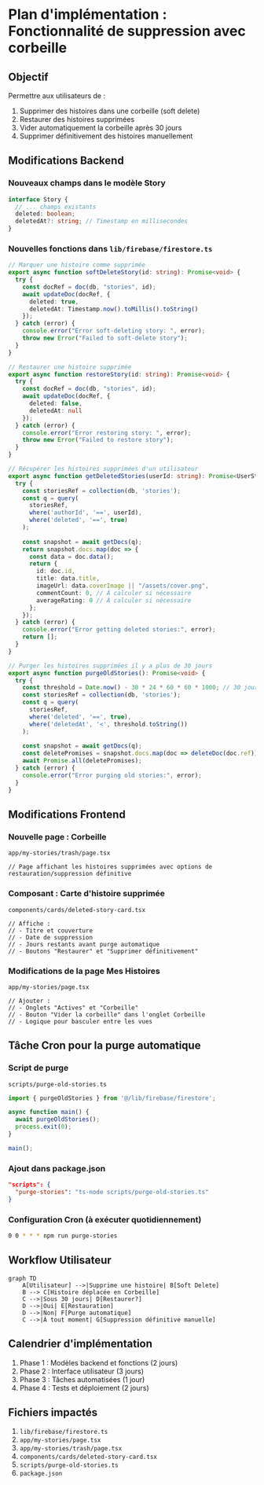 # Plan d'implémentation : Fonctionnalité de suppression avec corbeille

## Objectif
Permettre aux utilisateurs de :
1. Supprimer des histoires dans une corbeille (soft delete)
2. Restaurer des histoires supprimées
3. Vider automatiquement la corbeille après 30 jours
4. Supprimer définitivement des histoires manuellement

## Modifications Backend

### Nouveaux champs dans le modèle Story
```typescript
interface Story {
  // ... champs existants
  deleted: boolean;
  deletedAt?: string; // Timestamp en millisecondes
}
```

### Nouvelles fonctions dans `lib/firebase/firestore.ts`

```typescript
// Marquer une histoire comme supprimée
export async function softDeleteStory(id: string): Promise<void> {
  try {
    const docRef = doc(db, "stories", id);
    await updateDoc(docRef, {
      deleted: true,
      deletedAt: Timestamp.now().toMillis().toString()
    });
  } catch (error) {
    console.error("Error soft-deleting story: ", error);
    throw new Error("Failed to soft-delete story");
  }
}

// Restaurer une histoire supprimée
export async function restoreStory(id: string): Promise<void> {
  try {
    const docRef = doc(db, "stories", id);
    await updateDoc(docRef, {
      deleted: false,
      deletedAt: null
    });
  } catch (error) {
    console.error("Error restoring story: ", error);
    throw new Error("Failed to restore story");
  }
}

// Récupérer les histoires supprimées d'un utilisateur
export async function getDeletedStories(userId: string): Promise<UserStory[]> {
  try {
    const storiesRef = collection(db, 'stories');
    const q = query(
      storiesRef, 
      where('authorId', '==', userId),
      where('deleted', '==', true)
    );
    
    const snapshot = await getDocs(q);
    return snapshot.docs.map(doc => {
      const data = doc.data();
      return {
        id: doc.id,
        title: data.title,
        imageUrl: data.coverImage || "/assets/cover.png",
        commentCount: 0, // À calculer si nécessaire
        averageRating: 0 // À calculer si nécessaire
      };
    });
  } catch (error) {
    console.error("Error getting deleted stories:", error);
    return [];
  }
}

// Purger les histoires supprimées il y a plus de 30 jours
export async function purgeOldStories(): Promise<void> {
  try {
    const threshold = Date.now() - 30 * 24 * 60 * 60 * 1000; // 30 jours
    const storiesRef = collection(db, 'stories');
    const q = query(
      storiesRef, 
      where('deleted', '==', true),
      where('deletedAt', '<', threshold.toString())
    );
    
    const snapshot = await getDocs(q);
    const deletePromises = snapshot.docs.map(doc => deleteDoc(doc.ref));
    await Promise.all(deletePromises);
  } catch (error) {
    console.error("Error purging old stories:", error);
  }
}
```

## Modifications Frontend

### Nouvelle page : Corbeille
`app/my-stories/trash/page.tsx`
```tsx
// Page affichant les histoires supprimées avec options de restauration/suppression définitive
```

### Composant : Carte d'histoire supprimée
`components/cards/deleted-story-card.tsx`
```tsx
// Affiche :
// - Titre et couverture
// - Date de suppression
// - Jours restants avant purge automatique
// - Boutons "Restaurer" et "Supprimer définitivement"
```

### Modifications de la page Mes Histoires
`app/my-stories/page.tsx`
```tsx
// Ajouter :
// - Onglets "Actives" et "Corbeille"
// - Bouton "Vider la corbeille" dans l'onglet Corbeille
// - Logique pour basculer entre les vues
```

## Tâche Cron pour la purge automatique

### Script de purge
`scripts/purge-old-stories.ts`
```typescript
import { purgeOldStories } from '@/lib/firebase/firestore';

async function main() {
  await purgeOldStories();
  process.exit(0);
}

main();
```

### Ajout dans package.json
```json
"scripts": {
  "purge-stories": "ts-node scripts/purge-old-stories.ts"
}
```

### Configuration Cron (à exécuter quotidiennement)
```bash
0 0 * * * npm run purge-stories
```

## Workflow Utilisateur

```mermaid
graph TD
    A[Utilisateur] -->|Supprime une histoire| B[Soft Delete]
    B --> C[Histoire déplacée en Corbeille]
    C -->|Sous 30 jours| D[Restaurer?]
    D -->|Oui| E[Restauration]
    D -->|Non| F[Purge automatique]
    C -->|À tout moment| G[Suppression définitive manuelle]
```

## Calendrier d'implémentation
1. Phase 1 : Modèles backend et fonctions (2 jours)
2. Phase 2 : Interface utilisateur (3 jours)
3. Phase 3 : Tâches automatisées (1 jour)
4. Phase 4 : Tests et déploiement (2 jours)

## Fichiers impactés
1. `lib/firebase/firestore.ts`
2. `app/my-stories/page.tsx`
3. `app/my-stories/trash/page.tsx`
4. `components/cards/deleted-story-card.tsx`
5. `scripts/purge-old-stories.ts`
6. `package.json`